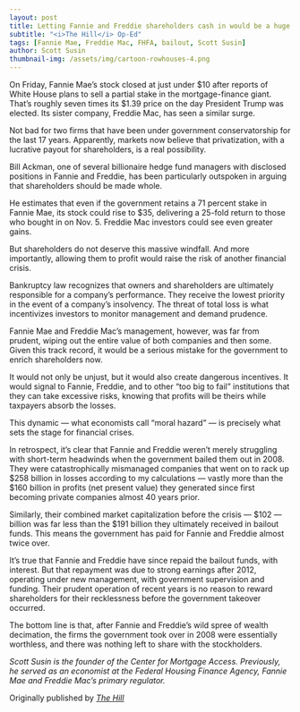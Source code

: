 ```yaml
---
layout: post
title: Letting Fannie and Freddie shareholders cash in would be a huge mistake
subtitle: "<i>The Hill</i> Op-Ed"
tags: [Fannie Mae, Freddie Mac, FHFA, bailout, Scott Susin]
author: Scott Susin
thumbnail-img: /assets/img/cartoon-rowhouses-4.png
---
```

On Friday, Fannie Mae’s stock closed at just under $10 after reports of White House plans to sell a partial stake in the mortgage-finance giant. That’s roughly seven times its $1.39 price on the day President Trump was elected. Its sister company, Freddie Mac, has seen a similar surge. 

Not bad for two firms that have been under government conservatorship for the last 17 years. Apparently, markets now believe that privatization, with a lucrative payout for shareholders, is a real possibility.

Bill Ackman, one of several billionaire hedge fund managers with disclosed positions in Fannie and Freddie, has been particularly outspoken in arguing that shareholders should be made whole. 

He estimates that even if the government retains a 71 percent stake in Fannie Mae, its stock could rise to $35, delivering a 25-fold return to those who bought in on Nov. 5. Freddie Mac investors could see even greater gains.

But shareholders do not deserve this massive windfall. And more importantly, allowing them to profit would raise the risk of another financial crisis. 

Bankruptcy law recognizes that owners and shareholders are ultimately responsible for a company’s performance. They receive the lowest priority in the event of a company’s insolvency. The threat of total loss is what incentivizes investors to monitor management and demand prudence.

Fannie Mae and Freddie Mac’s management, however, was far from prudent, wiping out the entire value of both companies and then some. Given this track record, it would be a serious mistake for the government to enrich shareholders now.

It would not only be unjust, but it would also create dangerous incentives. It would signal to Fannie, Freddie, and to other “too big to fail” institutions that they can take excessive risks, knowing that profits will be theirs while taxpayers absorb the losses.

This dynamic — what economists call “moral hazard” — is precisely what sets the stage for financial crises.

In retrospect, it’s clear that Fannie and Freddie weren’t merely struggling with short-term headwinds when the government bailed them out in 2008. They were catastrophically mismanaged companies that went on to rack up $258 billion in losses according to my calculations — vastly more than the $160 billion in profits (net present value) they generated since first becoming private companies almost 40 years prior. 

Similarly, their combined market capitalization before the crisis — $102 — billion was far less than the $191 billion they ultimately received in bailout funds. This means the government has paid for Fannie and Freddie almost twice over.

It’s true that Fannie and Freddie have since repaid the bailout funds, with interest. But that repayment was due to strong earnings after 2012, operating under new management, with government supervision and funding. Their prudent operation of recent years is no reason to reward shareholders for their recklessness before the government takeover occurred. 

The bottom line is that, after Fannie and Freddie’s wild spree of wealth decimation, the firms the government took over in 2008 were essentially worthless, and there was nothing left to share with the stockholders.

_Scott Susin is the founder of the Center for Mortgage Access. Previously, he served as an economist at the Federal Housing Finance Agency, Fannie Mae and Freddie Mac’s primary regulator._

Originally published by [_The Hill_](https://thehill.com/opinion/finance/5447882-moral-hazard-fannie-freddie/)

